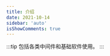 ```yaml
---
title: 介绍
date: 2021-10-14
sidebar: 'auto'
isShowComments: true
---
```


:::tip
包括各类中间件和基础软件使用。
:::

